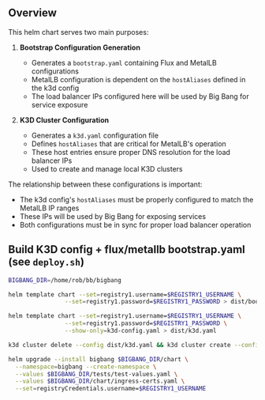 ## Overview

This helm chart serves two main purposes:

1. **Bootstrap Configuration Generation**
   - Generates a `bootstrap.yaml` containing Flux and MetalLB configurations
   - MetalLB configuration is dependent on the `hostAliases` defined in the k3d config
   - The load balancer IPs configured here will be used by Big Bang for service exposure

2. **K3D Cluster Configuration**
   - Generates a `k3d.yaml` configuration file
   - Defines `hostAliases` that are critical for MetalLB's operation
   - These host entries ensure proper DNS resolution for the load balancer IPs
   - Used to create and manage local K3D clusters

The relationship between these configurations is important:
- The k3d config's `hostAliases` must be properly configured to match the MetalLB IP ranges
- These IPs will be used by Big Bang for exposing services
- Both configurations must be in sync for proper load balancer operation

## Build K3D config + flux/metallb bootstrap.yaml (see `deploy.sh`)
```sh
BIGBANG_DIR=/home/rob/bb/bigbang

helm template chart --set=registry1.username=$REGISTRY1_USERNAME \
                --set=registry1.password=$REGISTRY1_PASSWORD > dist/bootstrap.yaml

helm template chart --set=registry1.username=$REGISTRY1_USERNAME \
                --set=registry1.password=$REGISTRY1_PASSWORD \
                --show-only=k3d-config.yaml > dist/k3d.yaml                            

k3d cluster delete --config dist/k3d.yaml && k3d cluster create --config dist/k3d.yaml

helm upgrade --install bigbang $BIGBANG_DIR/chart \
  --namespace=bigbang --create-namespace \
  --values $BIGBANG_DIR/tests/test-values.yaml \
  --values $BIGBANG_DIR/chart/ingress-certs.yaml \
  --set=registryCredentials.username=$REGISTRY1_USERNAME
```